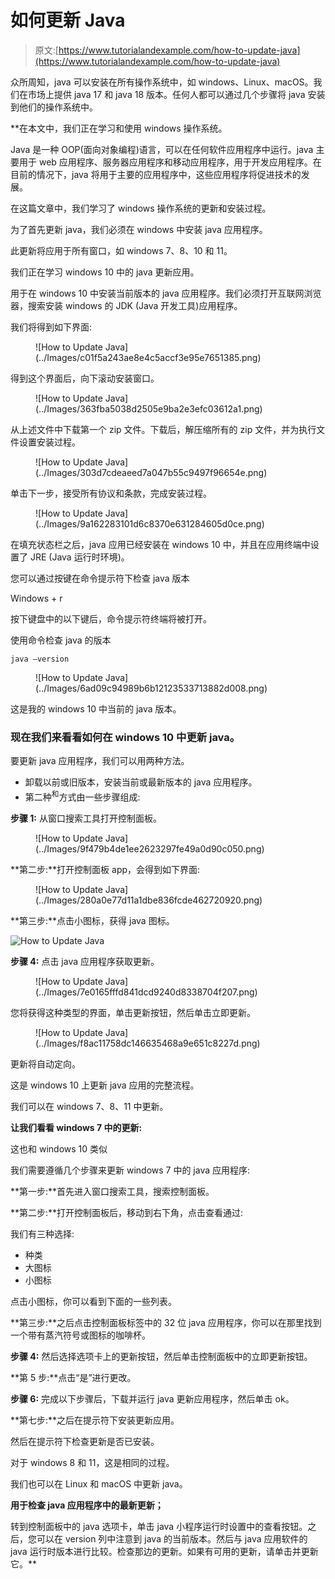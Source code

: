 # 如何更新 Java

> 原文:[https://www.tutorialandexample.com/how-to-update-java](https://www.tutorialandexample.com/how-to-update-java)

众所周知，java 可以安装在所有操作系统中，如 windows、Linux、macOS。我们在市场上提供 java 17 和 java 18 版本。任何人都可以通过几个步骤将 java 安装到他们的操作系统中。

 **在本文中，我们正在学习和使用 windows 操作系统。

Java 是一种 OOP(面向对象编程)语言，可以在任何软件应用程序中运行。java 主要用于 web 应用程序、服务器应用程序和移动应用程序，用于开发应用程序。在目前的情况下，java 将用于主要的应用程序中，这些应用程序将促进技术的发展。

在这篇文章中，我们学习了 windows 操作系统的更新和安装过程。

为了首先更新 java，我们必须在 windows 中安装 java 应用程序。

此更新将应用于所有窗口，如 windows 7、8、10 和 11。

我们正在学习 windows 10 中的 java 更新应用。

用于在 windows 10 中安装当前版本的 java 应用程序。我们必须打开互联网浏览器，搜索安装 windows 的 JDK (Java 开发工具)应用程序。

我们将得到如下界面:

<figure class="wp-block-image">![How to Update Java](../Images/c01f5a243ae8e4c5accf3e95e7651385.png)</figure>

得到这个界面后，向下滚动安装窗口。

<figure class="wp-block-image">![How to Update Java](../Images/363fba5038d2505e9ba2e3efc03612a1.png)</figure>

从上述文件中下载第一个 zip 文件。下载后，解压缩所有的 zip 文件，并为执行文件设置安装过程。

<figure class="wp-block-image">![How to Update Java](../Images/303d7cdeaeed7a047b55c9497f96654e.png)</figure>

单击下一步，接受所有协议和条款，完成安装过程。

<figure class="wp-block-image">![How to Update Java](../Images/9a162283101d6c8370e631284605d0ce.png)</figure>

在填充状态栏之后，java 应用已经安装在 windows 10 中，并且在应用终端中设置了 JRE (Java 运行时环境)。

您可以通过按键在命令提示符下检查 java 版本

Windows + r

按下键盘中的以下键后，命令提示符终端将被打开。

使用命令检查 java 的版本

```
java –version
```

<figure class="wp-block-image">![How to Update Java](../Images/6ad09c94989b6b12123533713882d008.png)</figure>

这是我的 windows 10 中当前的 java 版本。

### 现在我们来看看如何在 windows 10 中更新 java。

要更新 java 应用程序，我们可以用两种方法。

*   卸载以前或旧版本，安装当前或最新版本的 java 应用程序。
*   第二种<sup>和</sup>方式由一些步骤组成:

**步骤 1:** 从窗口搜索工具打开控制面板。

<figure class="wp-block-image">![How to Update Java](../Images/9f479b4de1ee2623297fe49a0d90c050.png)</figure>

**第二步:**打开控制面板 app，会得到如下界面:

<figure class="wp-block-image">![How to Update Java](../Images/280a0e77d11a1dbe836fcde462720920.png)</figure>

**第三步:**点击小图标，获得 java 图标。

![How to Update Java](../Images/f782e70f2d636d6e7882ec2a2c421ae9.png)  

**步骤 4:** 点击 java 应用程序获取更新。

<figure class="wp-block-image">![How to Update Java](../Images/7e0165fffd841dcd9240d8338704f207.png)</figure>

您将获得这种类型的界面，单击更新按钮，然后单击立即更新。

<figure class="wp-block-image">![How to Update Java](../Images/f8ac11758dc146635468a9e651c8227d.png)</figure>

更新将自动定向。

这是 windows 10 上更新 java 应用的完整流程。

我们可以在 windows 7、8、11 中更新。

**让我们看看 windows 7 中的更新:**

这也和 windows 10 类似

我们需要遵循几个步骤来更新 windows 7 中的 java 应用程序:

**第一步:**首先进入窗口搜索工具，搜索控制面板。

**第二步:**打开控制面板后，移动到右下角，点击查看通过:

我们有三种选择:

*   种类
*   大图标
*   小图标

点击小图标，你可以看到下面的一些列表。

**第三步:**之后点击控制面板标签中的 32 位 java 应用程序，你可以在那里找到一个带有蒸汽符号或图标的咖啡杯。

**步骤 4:** 然后选择选项卡上的更新按钮，然后单击控制面板中的立即更新按钮。

**第 5 步:**点击“是”进行更改。

**步骤 6:** 完成以下步骤后，下载并运行 java 更新应用程序，然后单击 ok。

**第七步:**之后在提示符下安装更新应用。

然后在提示符下检查更新是否已安装。

对于 windows 8 和 11，这是相同的过程。

我们也可以在 Linux 和 macOS 中更新 java。

**用于检查 java 应用程序中的最新更新；**

转到控制面板中的 java 选项卡，单击 java 小程序运行时设置中的查看按钮。之后，您可以在 version 列中注意到 java 的当前版本。然后与 java 应用软件的 java 运行时版本进行比较。检查那边的更新。如果有可用的更新，请单击并更新它。**